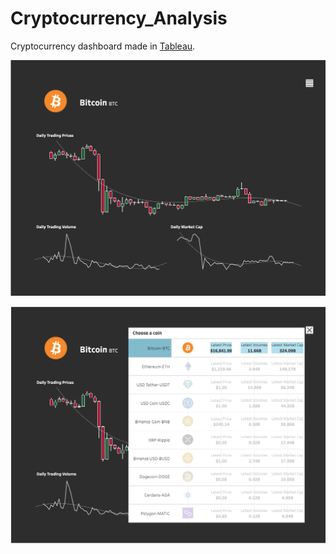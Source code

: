# Cryptocurrency_Analysis

Cryptocurrency dashboard made in [Tableau](https://public.tableau.com/app/profile/aileenmorris/viz/CryptocurrencyDashboard_16728974661100/Dashboard1).


![crypto_dashboard_page](https://github.com/aMorris2016/Cryptocurrency_Analysis/blob/main/crypto_dashboard1.png)


![crypto_dashboard_with_popup_filter](https://github.com/aMorris2016/Cryptocurrency_Analysis/blob/main/crypto_dashboard2.png)
